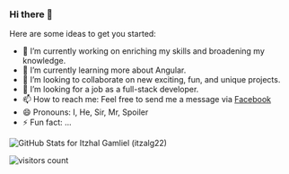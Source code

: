 ### Hi there 👋

Here are some ideas to get you started:

- 🔭 I’m currently working on enriching my skills and broadening my knowledge.
- 🌱 I’m currently learning more about Angular.
- 👯 I’m looking to collaborate on new exciting, fun, and unique projects.
- 🤔 I’m looking for a job as a full-stack developer.
- 📫 How to reach me: Feel free to send me a message via [Facebook](https://www.facebook.com/itzal.gamliel/)
- 😄 Pronouns: I, He, Sir, Mr, Spoiler
- ⚡ Fun fact: ...



<img src="https://github-readme-stats.vercel.app/api?username=itzalg22&show_icons=true&icon_color=0366d6&bg_color=0d1117&text_color=ffffff&hide_title=false" alt="GitHub Stats for Itzhal Gamliel (itzalg22)">

![visitors count](https://komarev.com/ghpvc/?username=itzalg22)
